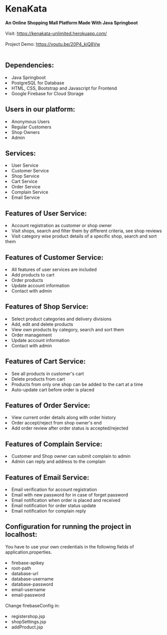 # KenaKata
<b>An Online Shopping Mall Platform Made With Java Springboot</b> <br><br>
Visit: https://kenakata-unlimited.herokuapp.com/ <br><br>
Project Demo: https://youtu.be/20P4_kiQ8Vw <br><br>

<h2> Dependencies: </h2>
<li> Java Springboot </li>
<li> PostgreSQL for Database </li>
<li> HTML, CSS, Bootstrap and Javascript for Frontend </li>
<li> Google Firebase for Cloud Storage </li>

<h2> Users in our platform: </h2>
<li> Anonymous Users </li>
<li> Regular Customers  </li>
<li> Shop Owners </li>
<li> Admin </li>

<h2> Services: </h2>
<li> User Service </li>
<li> Customer Service </li>
<li> Shop Service </li>
<li> Cart Service </li>
<li> Order Service </li>
<li> Complain Service </li>
<li> Email Service </li>

<h2> Features of User Service: </h2>
<li> Account registration as customer or shop owner </li>
<li> Visit shops, search and filter them by different criteria, see shop reviews </li>
<li> Visit category wise product details of a specific shop, search and sort them  </li>

<h2> Features of Customer Service: </h2>
<li> All features of user services are included </li>
<li> Add products to cart </li>
<li> Order products  </li>
<li> Update account information </li>
<li> Contact with admin </li>

<h2> Features of Shop Service: </h2>
<li> Select product categories and delivery divisions </li>
<li> Add, edit and delete products </li>
<li> View own products by category, search and sort them </li>
<li> Order management </li>
<li> Update account information </li>
<li> Contact with admin </li>

<h2> Features of Cart Service: </h2>
<li> See all products in customer's cart </li>
<li> Delete products from cart </li>
<li> Products from only one shop can be added to the cart at a time </li>
<li> Auto-update cart before order is placed  </li>

<h2> Features of Order Service: </h2>
<li> View current order details along with order history </li>
<li> Order accept/reject from shop owner's end </li>
<li> Add order review after order status is accepted/rejected </li>

<h2> Features of Complain Service: </h2>
<li> Customer and Shop owner can submit complain to admin </li>
<li> Admin can reply and address to the complain </li>

<h2> Features of Email Service: </h2>
<li> Email verification for account registration </li>
<li> Email with new password for in case of forget password </li>
<li> Email notification when order is placed and received </li>
<li> Email notification for order status update </li>
<li> Email notification for complain reply </li>

<h2> Configuration for running the project in localhost: </h2>
You have to use your own credentials in the following fields of application.properties. <br><br>
<li> firebase-apikey </li>
<li> root-path </li>
<li> database-url </li>
<li> database-username </li>
<li> database-password </li>
<li> email-username </li>
<li> email-password </li><br>
Change firebaseConfig in: <br><br>
<li> registershop.jsp </li>
<li> shopSettings.jsp </li> 
<li> addProduct.jsp </li>

